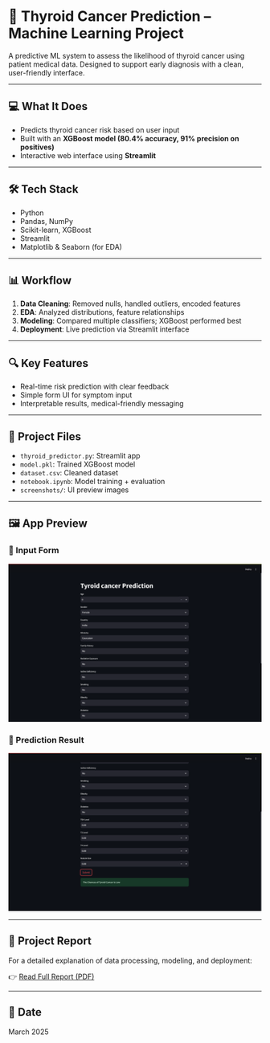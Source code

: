 # 🧪 Thyroid Cancer Prediction – Machine Learning Project

A predictive ML system to assess the likelihood of thyroid cancer using patient medical data. Designed to support early diagnosis with a clean, user-friendly interface.

---

## 💻 What It Does
- Predicts thyroid cancer risk based on user input
- Built with an **XGBoost model (80.4% accuracy, 91% precision on positives)**
- Interactive web interface using **Streamlit**

---

## 🛠️ Tech Stack
- Python  
- Pandas, NumPy  
- Scikit-learn, XGBoost  
- Streamlit  
- Matplotlib & Seaborn (for EDA)

---

## 📊 Workflow
1. **Data Cleaning**: Removed nulls, handled outliers, encoded features  
2. **EDA**: Analyzed distributions, feature relationships  
3. **Modeling**: Compared multiple classifiers; XGBoost performed best  
4. **Deployment**: Live prediction via Streamlit interface

---

## 🔍 Key Features
- Real-time risk prediction with clear feedback  
- Simple form UI for symptom input  
- Interpretable results, medical-friendly messaging

---

## 📁 Project Files
- `thyroid_predictor.py`: Streamlit app  
- `model.pkl`: Trained XGBoost model  
- `dataset.csv`: Cleaned dataset  
- `notebook.ipynb`: Model training + evaluation  
- `screenshots/`: UI preview images

---

## 🖼️ App Preview

### 🔹 Input Form
![Input Form](Screenshots/screenshot1.png)

### 🔹 Prediction Result
![Prediction Result](Screenshots/screenshot2.png)

---
## 📄 Project Report

For a detailed explanation of data processing, modeling, and deployment:

👉 [Read Full Report (PDF)](./Thyroid_Cancer_Prediction_Report.pdf)

---

## 📅 Date  
March 2025

